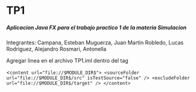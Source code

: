# TP1

##### Aplicacion Java FX  para el trabajo practico 1 de la materia Simulacion

Integrantes: 
Campana, Esteban
Muguerza, Juan Martin
Robledo, Lucas
Rodriguez, Alejandro
Rosmari, Antonella


Agregar linea  <sourceFolder url="file://$MODULE_DIR$/src" isTestSource="false" /> 
en el archivo  TP1.iml dentro del tag <content>


 <`content url="file://$MODULE_DIR$">
      <sourceFolder url="file://$MODULE_DIR$/src" isTestSource="false" />
      <excludeFolder url="file://$MODULE_DIR$/target" />
    </content>`
